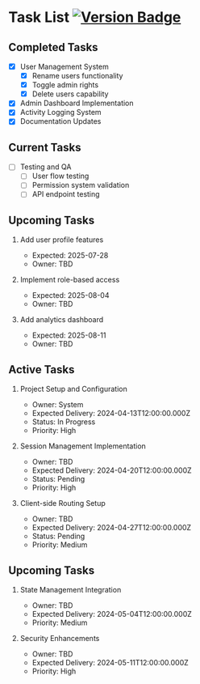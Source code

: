 # Task List [![Version Badge](https://img.shields.io/badge/version-2.0.0-blue)](RELEASE_NOTES.md)

## Completed Tasks
- [x] User Management System
  - [x] Rename users functionality
  - [x] Toggle admin rights
  - [x] Delete users capability
- [x] Admin Dashboard Implementation
- [x] Activity Logging System
- [x] Documentation Updates

## Current Tasks
- [ ] Testing and QA
  - [ ] User flow testing
  - [ ] Permission system validation
  - [ ] API endpoint testing

## Upcoming Tasks
1. Add user profile features
   - Expected: 2025-07-28
   - Owner: TBD

2. Implement role-based access
   - Expected: 2025-08-04
   - Owner: TBD

3. Add analytics dashboard
   - Expected: 2025-08-11
   - Owner: TBD

## Active Tasks
1. Project Setup and Configuration
   - Owner: System
   - Expected Delivery: 2024-04-13T12:00:00.000Z
   - Status: In Progress
   - Priority: High

2. Session Management Implementation
   - Owner: TBD
   - Expected Delivery: 2024-04-20T12:00:00.000Z
   - Status: Pending
   - Priority: High

3. Client-side Routing Setup
   - Owner: TBD
   - Expected Delivery: 2024-04-27T12:00:00.000Z
   - Status: Pending
   - Priority: Medium

## Upcoming Tasks
1. State Management Integration
   - Owner: TBD
   - Expected Delivery: 2024-05-04T12:00:00.000Z
   - Priority: Medium

2. Security Enhancements
   - Owner: TBD
   - Expected Delivery: 2024-05-11T12:00:00.000Z
   - Priority: High
